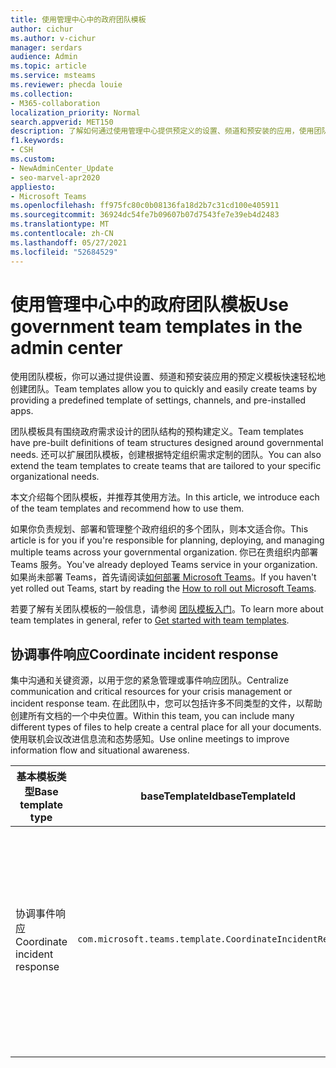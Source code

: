 ```yaml
---
title: 使用管理中心中的政府团队模板
author: cichur
ms.author: v-cichur
manager: serdars
audience: Admin
ms.topic: article
ms.service: msteams
ms.reviewer: phecda louie
ms.collection:
- M365-collaboration
localization_priority: Normal
search.appverid: MET150
description: 了解如何通过使用管理中心提供预定义的设置、频道和预安装的应用，使用团队模板创建专为政府需求设计的团队结构。
f1.keywords:
- CSH
ms.custom:
- NewAdminCenter_Update
- seo-marvel-apr2020
appliesto:
- Microsoft Teams
ms.openlocfilehash: ff975fc80c0b08136fa18d2b7c31cd100e405911
ms.sourcegitcommit: 36924dc54fe7b09607b07d7543fe7e39eb4d2483
ms.translationtype: MT
ms.contentlocale: zh-CN
ms.lasthandoff: 05/27/2021
ms.locfileid: "52684529"
---
```

# <a name="use-government-team-templates-in-the-admin-center"></a><span data-ttu-id="4ccc9-103">使用管理中心中的政府团队模板</span><span class="sxs-lookup"><span data-stu-id="4ccc9-103">Use government team templates in the admin center</span></span>

<span data-ttu-id="4ccc9-104">使用团队模板，你可以通过提供设置、频道和预安装应用的预定义模板快速轻松地创建团队。</span><span class="sxs-lookup"><span data-stu-id="4ccc9-104">Team templates allow you to quickly and easily create teams by providing a predefined template of settings, channels, and pre-installed apps.</span></span>

<span data-ttu-id="4ccc9-105">团队模板具有围绕政府需求设计的团队结构的预构建定义。</span><span class="sxs-lookup"><span data-stu-id="4ccc9-105">Team templates have pre-built definitions of team structures designed around governmental needs.</span></span> <span data-ttu-id="4ccc9-106">还可以扩展团队模板，创建根据特定组织需求定制的团队。</span><span class="sxs-lookup"><span data-stu-id="4ccc9-106">You can also extend the team templates to create teams that are tailored to your specific organizational needs.</span></span>

<span data-ttu-id="4ccc9-107">本文介绍每个团队模板，并推荐其使用方法。</span><span class="sxs-lookup"><span data-stu-id="4ccc9-107">In this article, we introduce each of the team templates and recommend how to use them.</span></span>

<span data-ttu-id="4ccc9-108">如果你负责规划、部署和管理整个政府组织的多个团队，则本文适合你。</span><span class="sxs-lookup"><span data-stu-id="4ccc9-108">This article is for you if you're responsible for planning, deploying, and managing multiple teams across your governmental organization.</span></span> <span data-ttu-id="4ccc9-109">你已在贵组织内部署 Teams 服务。</span><span class="sxs-lookup"><span data-stu-id="4ccc9-109">You've already deployed Teams service in your organization.</span></span> <span data-ttu-id="4ccc9-110">如果尚未部署 Teams，首先请阅读[如何部署 Microsoft Teams](./deploy-overview.md)。</span><span class="sxs-lookup"><span data-stu-id="4ccc9-110">If you haven't yet rolled out Teams, start by reading the [How to roll out Microsoft Teams](./deploy-overview.md).</span></span>

<span data-ttu-id="4ccc9-111">若要了解有关团队模板的一般信息，请参阅 [团队模板入门](get-started-with-teams-templates-in-the-admin-console.md)。</span><span class="sxs-lookup"><span data-stu-id="4ccc9-111">To learn more about team templates in general, refer to [Get started with team templates](get-started-with-teams-templates-in-the-admin-console.md).</span></span>

## <a name="coordinate-incident-response"></a><span data-ttu-id="4ccc9-112">协调事件响应</span><span class="sxs-lookup"><span data-stu-id="4ccc9-112">Coordinate incident response</span></span>

<span data-ttu-id="4ccc9-113">集中沟通和关键资源，以用于您的紧急管理或事件响应团队。</span><span class="sxs-lookup"><span data-stu-id="4ccc9-113">Centralize communication and critical resources for your crisis management or incident response team.</span></span> <span data-ttu-id="4ccc9-114">在此团队中，您可以包括许多不同类型的文件，以帮助创建所有文档的一个中央位置。</span><span class="sxs-lookup"><span data-stu-id="4ccc9-114">Within this team, you can include many different types of files to help create a central place for all your documents.</span></span> <span data-ttu-id="4ccc9-115">使用联机会议改进信息流和态势感知。</span><span class="sxs-lookup"><span data-stu-id="4ccc9-115">Use online meetings to improve information flow and situational awareness.</span></span>

| <span data-ttu-id="4ccc9-116">基本模板类型</span><span class="sxs-lookup"><span data-stu-id="4ccc9-116">Base template type</span></span> |<span data-ttu-id="4ccc9-117">baseTemplateId</span><span class="sxs-lookup"><span data-stu-id="4ccc9-117">baseTemplateId</span></span> | <span data-ttu-id="4ccc9-118">此基本模板包含的属性</span><span class="sxs-lookup"><span data-stu-id="4ccc9-118">Properties that come with this base template</span></span> |
|-------------------|-------|---------------------------------------------------------------------------|
|<span data-ttu-id="4ccc9-119">协调事件响应</span><span class="sxs-lookup"><span data-stu-id="4ccc9-119">Coordinate incident response</span></span>|`com.microsoft.teams.template.CoordinateIncidentResponse`|<span data-ttu-id="4ccc9-120">频道：</span><span class="sxs-lookup"><span data-stu-id="4ccc9-120">Channels:</span></span> <ul><li><span data-ttu-id="4ccc9-121">常规</span><span class="sxs-lookup"><span data-stu-id="4ccc9-121">General</span></span><li><span data-ttu-id="4ccc9-122">公告</span><span class="sxs-lookup"><span data-stu-id="4ccc9-122">Announcements</span></span></li><li><span data-ttu-id="4ccc9-123">后勤工作</span><span class="sxs-lookup"><span data-stu-id="4ccc9-123">Logistics</span></span></li><li><span data-ttu-id="4ccc9-124">规划</span><span class="sxs-lookup"><span data-stu-id="4ccc9-124">Planning</span></span></li><li><span data-ttu-id="4ccc9-125">恢复</span><span class="sxs-lookup"><span data-stu-id="4ccc9-125">Recovery</span></span></li><li><span data-ttu-id="4ccc9-126">紧急</span><span class="sxs-lookup"><span data-stu-id="4ccc9-126">Urgent</span></span></li></ul> <span data-ttu-id="4ccc9-127">应用：</span><span class="sxs-lookup"><span data-stu-id="4ccc9-127">Apps:</span></span> <ul><li><span data-ttu-id="4ccc9-128">Wiki</span><span class="sxs-lookup"><span data-stu-id="4ccc9-128">Wiki</span></span></li><li><span data-ttu-id="4ccc9-129">Excel</span><span class="sxs-lookup"><span data-stu-id="4ccc9-129">Excel</span></span></li><li><span data-ttu-id="4ccc9-130">OneNote</span><span class="sxs-lookup"><span data-stu-id="4ccc9-130">OneNote</span></span></li><li><span data-ttu-id="4ccc9-131">SharePoint</span><span class="sxs-lookup"><span data-stu-id="4ccc9-131">SharePoint</span></span></li><li><span data-ttu-id="4ccc9-132">Planner</span><span class="sxs-lookup"><span data-stu-id="4ccc9-132">Planner</span></span></li></ul>|
||||